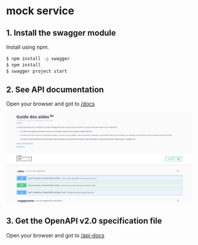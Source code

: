 # mock service

## 1. Install the swagger module

Install using npm.

```bash
$ npm install -g swagger
$ npm install
$ swagger project start
```

## 2. See API documentation

Open your browser and got to [/docs](http://localhost:10010/docs)

![swagger](/swagger.png "exemple de documentation")

## 3. Get the OpenAPI v2.0 specification file

Open your browser and got to [/api-docs](http://localhost:10010/api-docs)
